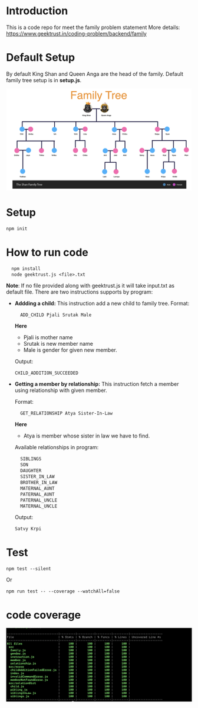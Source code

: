 # Introduction
This is a code repo for meet the family problem statement
More details: https://www.geektrust.in/coding-problem/backend/family

# Default Setup
By default King Shan and Queen Anga are the head of the family.
Default family tree setup is in **setup.js**.

![Family Tree](./familytree.png)

# Setup
```
npm init
```

# How to run code
```
  npm install
  node geektrust.js <file>.txt
```
**Note**: If no file provided along with geektrust.js it will take input.txt as default file. There are two instructions supports by program:
* **Addding a child:**
    This instruction add a new child to family tree.
    Format:
    ```
      ADD_CHILD Pjali Srutak Male
    ```
    **Here**
    -  Pjali is mother name
    - Srutak is new member name
    - Male is gender for given new member.

    Output:
    ```
    CHILD_ADDITION_SUCCEEDED
    ```

* **Getting a member by relationship:**
    This instruction fetch a member using relationship with given member.

    Format:
    ```
      GET_RELATIONSHIP Atya Sister-In-Law
    ```
    **Here**
    -  Atya is member whose sister in law we have to find.

  Available relationships in program:
  ```
	SIBLINGS
	SON
	DAUGHTER
	SISTER_IN_LAW
	BROTHER_IN_LAW
	MATERNAL_AUNT
	PATERNAL_AUNT
	PATERNAL_UNCLE
	MATERNAL_UNCLE
  ```

  Output:
  ```
  Satvy Krpi
  ```
  

# Test
```
npm test --silent
```
Or
```
npm run test -- --coverage --watchAll=false
```

# code coverage
![](./codecoverage.png)
